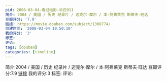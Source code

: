 ```yaml
---
pid: 2008-03-04-看过电影-华氏911
简介: 2004 / 美国 / 历史 纪录片 / 迈克尔·摩尔 / 本·阿弗莱克 斯蒂夫·旺达
豆瓣评分: '7.9'
链接: https://movie.douban.com/subject/1308774/
创建时间: '2008-03-04 19:50:10'
我的评分: '3'
标签:
评论:
tags: [douban]
categories: [timeline]
---
```

简介:2004 / 美国 / 历史 纪录片 / 迈克尔·摩尔 / 本·阿弗莱克 斯蒂夫·旺达
豆瓣评分:7.9
[链接](https://movie.douban.com/subject/1308774/)
我的评分:3
标签:
评论:
